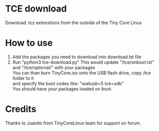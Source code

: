 # TCE download
Download .tcz extenstions from the outside of the Tiny Core Linux

# How to use
1. Add the packages you need to download into download.lst file
2. Run "python3 tce-download.py"
This would update "/tce/onboot.lst" and "/tce/optional/" with your packages<br>
You can than burn TinyCore.iso onto the USB flash drive, copy /tce folder to it<br>
and specify the boot codes like: "waitusb=5 tce=sdb"<br>
You should have your packages loaded on boot.

# Credits
Thanks to Juanito from TinyCoreLinux team for support on forum.
